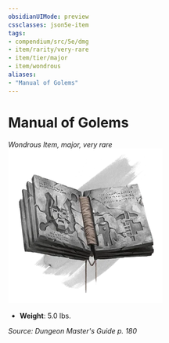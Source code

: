 ```yaml
---
obsidianUIMode: preview
cssclasses: json5e-item
tags:
- compendium/src/5e/dmg
- item/rarity/very-rare
- item/tier/major
- item/wondrous
aliases: 
- "Manual of Golems"
---
```

# Manual of Golems
*Wondrous Item, major, very rare*  
![](4-Resources/Compendium/items/img/manual-of-golems.webp#right)  

- **Weight**: 5.0 lbs.

*Source: Dungeon Master's Guide p. 180*